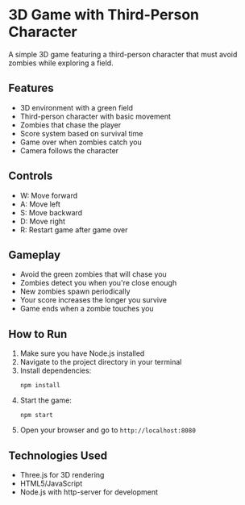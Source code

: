 # 3D Game with Third-Person Character

A simple 3D game featuring a third-person character that must avoid zombies while exploring a field.

## Features

- 3D environment with a green field
- Third-person character with basic movement
- Zombies that chase the player
- Score system based on survival time
- Game over when zombies catch you
- Camera follows the character

## Controls

- W: Move forward
- A: Move left
- S: Move backward
- D: Move right
- R: Restart game after game over

## Gameplay

- Avoid the green zombies that will chase you
- Zombies detect you when you're close enough
- New zombies spawn periodically
- Your score increases the longer you survive
- Game ends when a zombie touches you

## How to Run

1. Make sure you have Node.js installed
2. Navigate to the project directory in your terminal
3. Install dependencies:
   ```
   npm install
   ```
4. Start the game:
   ```
   npm start
   ```
5. Open your browser and go to `http://localhost:8080`

## Technologies Used

- Three.js for 3D rendering
- HTML5/JavaScript
- Node.js with http-server for development 